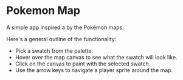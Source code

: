 # Pokemon Map

A simple app inspired a by the Pokémon maps.

Here's a general outline of the functionality:

* Pick a swatch from the palette.
* Hover over the map canvas to see what the swatch will look like.
* Click on the canvas to paint with the selected swatch.
* Use the arrow keys to navigate a player sprite around the map.
